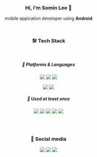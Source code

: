 <div align="center">

### Hi, i'm **Somin Lee** 🙌
mobile appication developer using **Android**

<br>

### 🛠️ Tech Stack

<br>

##### 🐣 Platforms & Languages

<img src="https://img.shields.io/badge/Android Studio-3DDC84?style=flat-square&logo=android&logoColor=white"/> <img src="https://img.shields.io/badge/IntelliJ-000000?style=flat-square&logo=intellijidea&logoColor=white"/> <img src="https://img.shields.io/badge/Visual Studio Code-007ACC?style=flat-square&logo=visualstudiocode&logoColor=white"/>

<img src="https://img.shields.io/badge/Kotlin-7F52FF?style=flat-square&logo=Kotlin&logoColor=white"/> <img src="https://img.shields.io/badge/Python-3776AB?style=flat-square&logo=Python&logoColor=white"/>

##### 🌱 Used at least once

<img src="https://img.shields.io/badge/C-A8B9CC?style=flat-square&logo=C&logoColor=white"/> <img src="https://img.shields.io/badge/JavaScript-F7DF1E?style=flat-square&logo=javascript&logoColor=white"/> <img src="https://img.shields.io/badge/HTML-E34F26?style=flat-square&logo=html5&logoColor=white"/> <img src="https://img.shields.io/badge/TensorFlow-FF6F00?style=flat-square&logo=tensorflow&logoColor=white"/> <img src="https://img.shields.io/badge/PyTorch-EE4C2C?style=flat-square&logo=pytorch&logoColor=white"/>

<br>
<br>

### 🙏 Social media
<img src="https://img.shields.io/badge/Velog-20C997?style=flat-square&logo=velog&logoColor=white"/> <img src="https://img.shields.io/badge/Instagram-E4405F?style=flat-square&logo=Instagram&logoColor=white"/> <img src="https://img.shields.io/badge/Naver Blog-03C75A?style=flat-square&logo=Naver&logoColor=white"/>

<br>
<br>
<!--
![Somdori's GitHub stats](https://github-readme-stats.vercel.app/api?username=s6m1n&show_icons=true&theme=dark)  
<br>
[![Solved.ac
프로필](http://mazassumnida.wtf/api/v2/generate_badge?boj=s6m1n)](https://solved.ac/s6m1n) -->

</div>
